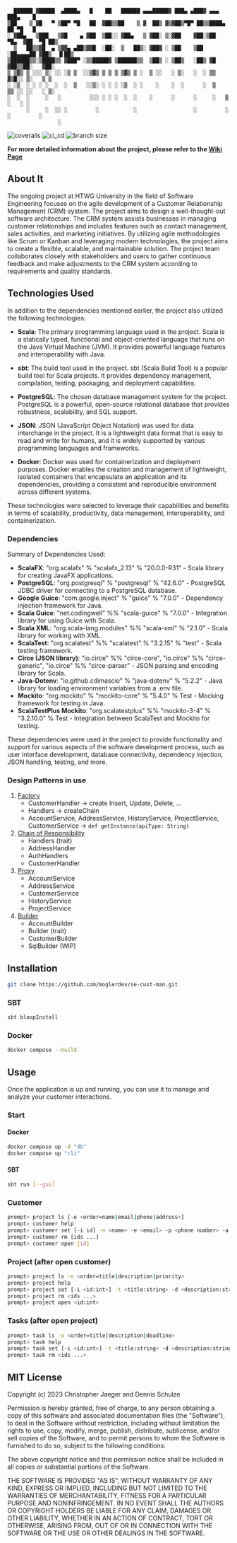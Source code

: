 ```
  ██████ ▓█████  ▄████▄   █    ██   ██████ ▄▄▄█████▓ ███▄ ▄███▓ ▄▄▄       ███▄    █ 
▒██    ▒ ▓█   ▀ ▒██▀ ▀█   ██  ▓██▒▒██    ▒ ▓  ██▒ ▓▒▓██▒▀█▀ ██▒▒████▄     ██ ▀█   █ 
░ ▓██▄   ▒███   ▒▓█    ▄ ▓██  ▒██░░ ▓██▄   ▒ ▓██░ ▒░▓██    ▓██░▒██  ▀█▄  ▓██  ▀█ ██▒
  ▒   ██▒▒▓█  ▄ ▒▓▓▄ ▄██▒▓▓█  ░██░  ▒   ██▒░ ▓██▓ ░ ▒██    ▒██ ░██▄▄▄▄██ ▓██▒  ▐▌██▒
▒██████▒▒░▒████▒▒ ▓███▀ ░▒▒█████▓ ▒██████▒▒  ▒██▒ ░ ▒██▒   ░██▒ ▓█   ▓██▒▒██░   ▓██░
▒ ▒▓▒ ▒ ░░░ ▒░ ░░ ░▒ ▒  ░░▒▓▒ ▒ ▒ ▒ ▒▓▒ ▒ ░  ▒ ░░   ░ ▒░   ░  ░ ▒▒   ▓▒█░░ ▒░   ▒ ▒ 
░ ░▒  ░ ░ ░ ░  ░  ░  ▒   ░░▒░ ░ ░ ░ ░▒  ░ ░    ░    ░  ░      ░  ▒   ▒▒ ░░ ░░   ░ ▒░
░  ░  ░     ░   ░         ░░░ ░ ░ ░  ░  ░    ░      ░      ░     ░   ▒      ░   ░ ░ 
      ░     ░  ░░ ░         ░           ░                  ░         ░  ░         ░ 
                ░                                                                   
```

![coveralls](https://gitlab.com/moglerdev/cxx_cam/-/raw/split_code/COVERAGE.svg)
![ci_cd](https://img.shields.io/github/actions/workflow/status/moglerdev/se-cust-man/main.yml?style=for-the-badge)
![branch size](https://img.shields.io/github/repo-size/moglerdev/se-cust-man?style=for-the-badge)

**For more detailed information about the project, please refer to the [Wiki Page](https://github.com/moglerdev/se-cust-man/wiki)**

## About It 

The ongoing project at HTWG University in the field of Software Engineering focuses on the agile development of a Customer Relationship Management (CRM) system. The project aims to design a well-thought-out software architecture. The CRM system assists businesses in managing customer relationships and includes features such as contact management, sales activities, and marketing initiatives. By utilizing agile methodologies like Scrum or Kanban and leveraging modern technologies, the project aims to create a flexible, scalable, and maintainable solution. The project team collaborates closely with stakeholders and users to gather continuous feedback and make adjustments to the CRM system according to requirements and quality standards.

## Technologies Used

In addition to the dependencies mentioned earlier, the project also utilized the following technologies:

- **Scala**: The primary programming language used in the project. Scala is a statically typed, functional and object-oriented language that runs on the Java Virtual Machine (JVM). It provides powerful language features and interoperability with Java.

- **sbt**: The build tool used in the project. sbt (Scala Build Tool) is a popular build tool for Scala projects. It provides dependency management, compilation, testing, packaging, and deployment capabilities.

- **PostgreSQL**: The chosen database management system for the project. PostgreSQL is a powerful, open-source relational database that provides robustness, scalability, and SQL support.

- **JSON**: JSON (JavaScript Object Notation) was used for data interchange in the project. It is a lightweight data format that is easy to read and write for humans, and it is widely supported by various programming languages and frameworks.

- **Docker**: Docker was used for containerization and deployment purposes. Docker enables the creation and management of lightweight, isolated containers that encapsulate an application and its dependencies, providing a consistent and reproducible environment across different systems.

These technologies were selected to leverage their capabilities and benefits in terms of scalability, productivity, data management, interoperability, and containerization.

### Dependencies

Summary of Dependencies Used:

- **ScalaFX**: "org.scalafx" % "scalafx_2.13" % "20.0.0-R31" - Scala library for creating JavaFX applications.
- **PostgreSQL**: "org.postgresql" % "postgresql" % "42.6.0" - PostgreSQL JDBC driver for connecting to a PostgreSQL database.
- **Google Guice**: "com.google.inject" % "guice" % "7.0.0" - Dependency injection framework for Java.
- **Scala Guice**: "net.codingwell" %% "scala-guice" % "7.0.0" - Integration library for using Guice with Scala.
- **Scala XML**: "org.scala-lang.modules" %% "scala-xml" % "2.1.0" - Scala library for working with XML.
- **ScalaTest**: "org.scalatest" %% "scalatest" % "3.2.15" % "test" - Scala testing framework.
- **Circe (JSON library)**: "io.circe" %% "circe-core", "io.circe" %% "circe-generic", "io.circe" %% "circe-parser" - JSON parsing and encoding library for Scala.
- **Java-Dotenv**: "io.github.cdimascio" % "java-dotenv" % "5.2.2" - Java library for loading environment variables from a .env file.
- **Mockito**: "org.mockito" % "mockito-core" % "5.4.0" % Test - Mocking framework for testing in Java.
- **ScalaTestPlus Mockito**: "org.scalatestplus" %% "mockito-3-4" % "3.2.10.0" % Test - Integration between ScalaTest and Mockito for testing.

These dependencies were used in the project to provide functionality and support for various aspects of the software development process, such as user interface development, database connectivity, dependency injection, JSON handling, testing, and more.


### Design Patterns in use

1. [Factory](https://refactoring.guru/design-patterns/factory-method)
    - CustomerHandler -> create Insert, Update, Delete, ...
    - Handlers -> createChain
    - AccountService, AddressService, HistoryService, ProjectService, CustomerService -> `def getInstance(apiType: String)` 
2. [Chain of Responsibility](https://refactoring.guru/design-patterns/chain-of-responsibility)
    - Handlers (trait)
    - AddressHandler
    - AuthHandlers
    - CustomerHandler
3. [Proxy](https://refactoring.guru/design-patterns/proxy)
    - AccountService
    - AddressService
    - CustomerService
    - HistoryService
    - ProjectService
4. [Builder](https://refactoring.guru/design-patterns/builder)
    - AccountBuilder
    - Builder (trait)
    - CustomerBuilder
    - SqlBuilder (WIP)

## Installation

```bash
git clone https://github.com/moglerdev/se-cust-man.git
```

### SBT

```bash
sbt bloopInstall
```

### Docker

```bash
docker compose --build
```

## Usage

Once the application is up and running, you can use it to manage and analyze your customer interactions. 

### Start

#### Docker

```bash
docker compose up -d "db"
docker compose up "cli"
```

#### SBT

```bash
sbt run [--gui]
```

### Customer

```bash
prompt> project ls [-o <order=name|email|phone|address>]
prompt> customer help 
prompt> customer set [-i id] -n <name> -e <email> -p <phone number> -a <address>
prompt> customer rm [ids ...]
prompt> customer open [id]
```

### Project (after open customer)

```bash
prompt> project ls -o <order=title|description|priority>
prompt> project help 
prompt> project set [-i <id:int>] -t <title:string> -d <description:string> -p <priority:int>
prompt> project rm <ids ...>
prompt> project open <id:int>
```

### Tasks (after open project)

```bash
prompt> task ls -o <order=title|description|deadline>
prompt> task help
prompt> task set [-i <id:int>] -t <title:string> -d <description:string> -e <priority:int>
prompt> task rm <ids ...>
```

## MIT License

Copyright (c) 2023 Christopher Jaeger and Dennis Schulze

Permission is hereby granted, free of charge, to any person obtaining a copy
of this software and associated documentation files (the "Software"), to deal
in the Software without restriction, including without limitation the rights
to use, copy, modify, merge, publish, distribute, sublicense, and/or sell
copies of the Software, and to permit persons to whom the Software is
furnished to do so, subject to the following conditions:

The above copyright notice and this permission notice shall be included in all
copies or substantial portions of the Software.

THE SOFTWARE IS PROVIDED "AS IS", WITHOUT WARRANTY OF ANY KIND, EXPRESS OR
IMPLIED, INCLUDING BUT NOT LIMITED TO THE WARRANTIES OF MERCHANTABILITY,
FITNESS FOR A PARTICULAR PURPOSE AND NONINFRINGEMENT. IN NO EVENT SHALL THE
AUTHORS OR COPYRIGHT HOLDERS BE LIABLE FOR ANY CLAIM, DAMAGES OR OTHER
LIABILITY, WHETHER IN AN ACTION OF CONTRACT, TORT OR OTHERWISE, ARISING FROM,
OUT OF OR IN CONNECTION WITH THE SOFTWARE OR THE USE OR OTHER DEALINGS IN THE
SOFTWARE.

